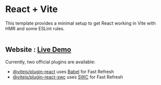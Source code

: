 # React + Vite

This template provides a minimal setup to get React working in Vite with HMR and some ESLint rules.<br><br>
## Website :  [Live Demo](https://react-websites-seven.vercel.app/)<br>
Currently, two official plugins are available:

- [@vitejs/plugin-react](https://github.com/vitejs/vite-plugin-react/blob/main/packages/plugin-react/README.md) uses [Babel](https://babeljs.io/) for Fast Refresh
- [@vitejs/plugin-react-swc](https://github.com/vitejs/vite-plugin-react-swc) uses [SWC](https://swc.rs/) for Fast Refresh
